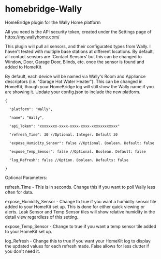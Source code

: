 # homebridge-Wally
HomeBridge plugin for the Wally Home platform

All you need is the API security token, created under the Settings page of https://my.wallyhome.com/

This plugin will pull all sensors, and their configurated types from Wally. I haven't tested with multiple base stations at different locations. By default, all contact sensors are 'Contact Sensors' but this can be changed to Window, Door, Garage Door, Blinds, etc. once the sensor is found and added to HomeKit.

By default, each device will be named via Wally's Room and Appliance descriptors (i.e. "Garage Hot Water Heater"). This can be changed in HomeKit, though your HomeBridge log will still show the Wally name if you are showing it.
Update your config.json to include the new platform.


    {
    
      "platform": "Wally",
      
      "name": "Wally",
      
      "api_Token": "xxxxxxxx-xxxx-xxxx-xxxx-xxxxxxxxxxxx"
      
      "refresh_Time": 30 //Optional. Integer. Default 30
      
      "expose_Humidity_Sensor": false //Optional. Boolean. Default: false
      
      "expose_Temp_Sensor": false //Optional. Boolean. Default: false
      
      "log_Refresh": false //Option. Boolean. Defaults: false
      
    }
  
  Optional Parameters:
  
  refresh_Time - This is in seconds. Change this if you want to poll Wally less often for data.
  
  expose_Humidity_Sensor - Change to true if you want a humidity sensor tile added to your HomeKit set up. This is done for either quick viewing or alerts. Leak Sensor and Temp Sensor tiles will show relative humidity in the detail view regardless of this setting.
  
  expose_Temp_Sensor - Change to true if you want a temp sensor tile added to your HomeKit set up.
  
  log_Refresh - Change this to true if you want your HomeKit log to display the updated values for each refresh made. False allows for less clutter if you don't need it.
  
